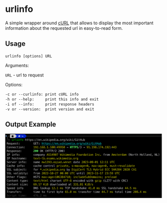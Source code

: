 # urlinfo

A simple wrapper around [cURL](https://www.php.net/manual/en/book.curl.php) that allows to display the most important information about the requested url in easy-to-read form.

## Usage

`urlinfo [options] URL`

Arguments:

`URL` - url to request

Options:

    -c or --curlinfo: print cURL info
    -h or --help:     print this info and exit
    -i of --info:     print response headers
    -v or --version:  print version and exit

## Output Example

![Example of utlinfo output](https://raw.githubusercontent.com/barabasz/urlinfo/main/example.png)
